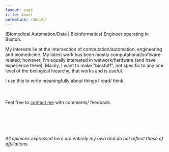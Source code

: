 ```yaml
---
layout: page
title: About
permalink: /about/
---
```

(Biomedical Automation/Data | Bioinformatics) Engineer operating in Boston.  

My interests lie at the intersection of computation/automation, engineering 
and biomedicine. My latest work has been mostly computational/software-related; 
however, I'm equally interested in wetwork/hardware (and have experience there). 
Mainly, I want to make "biostuff", not specific to any one level of the biological 
hiearchy, that works and is useful.

I use this to write meaningfully about things I read/ think. 
<br>  
<br>  
Feel free to [contact me](mailto:tfarrell01@gmail.com) with comments/ feedback.  

<!--
Along with standard links to professional info and (oft-neglected)
social media, you'll find here writings on various topics that I 
think about. Sometimes these discuss specific ideas related to
my work (at the intersection of computation, engineering and biology/
medicine). Often however they deal more abstractly in math, 
technology and science; as writing "generally" seems to help develop/
solidify ideas "specifically" (probably due somehow with  
<a href="link">this</a>). 
--> 
<!--
If I was in the manner of giving a name to this <strike>blog</strike>
set of writings, it might be called "of measure and machine". Or just
as easily "portraits by an engineer (bioengineer) as a young man". Or probably
some other equally gratuitous set of strings, meant to rapture 
souls and convey some intelligent sort of coolness. Ado, I'm not. You'll have
to take this/ these for exactly what's written, not what's advertised. 
--> 

<br>
<br>
<br>
<br>

*All opinions expressed here are entirely my own and do not reflect 
those of affiliations.* 

<!--**Note: I am a recent MS grad, but am currently on an OCONUS mission as
an Army Reservist.  I'll be seeking employment upon return in Spring 2017.**--> 